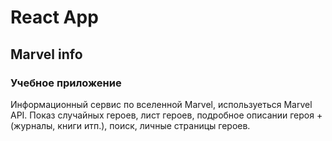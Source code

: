 # React App

## Marvel info

### Учебное приложение

Информационный сервис по вселенной Marvel, используеться Marvel API. Показ случайных героев, лист героев, подробное описании героя + (журналы, книги итп.), поиск, личные страницы героев.
 
